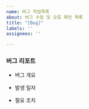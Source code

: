 ```yaml
---
name: 버그 작업목록
about: 버그 수정 및 오류 확인 목록
title: "[Bug]"
labels: ''
assignees: ''

---
```


### 버그 리포트

- 버그 개요

- 발생 일자

- 필요 조치
